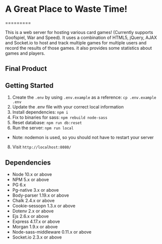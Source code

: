 # A Great Place to Waste Time!
=========

This is a web server for hosting various card games! (Currently supports Goofspiel, War and Speed). It uses a combination of HTML5, jQuery, AJAX and Socket.io to host and track multiple games for multiple users and record the results of those games. it also provides some statistics about games and players.

## Final Product



## Getting Started

1. Create the `.env` by using `.env.example` as a reference: `cp .env.example .env`
2. Update the .env file with your correct local information 
3. Install dependencies: `npm i`
4. Fix to binaries for sass: `npm rebuild node-sass`
5. Reset database: `npm run db:reset`
7. Run the server: `npm run local`
  - Note: nodemon is used, so you should not have to restart your server
8. Visit `http://localhost:8080/`


## Dependencies

- Node 10.x or above
- NPM 5.x or above
- PG 6.x
- Pg-native 3.x or above
- Body-parser 1.19.x or above
- Chalk 2.4.x or above
- Cookie-sessopn 1.3.x or above
- Dotenv 2.x or above
- Ejs 2.6.x or above
- Express 4.17.x or above
- Morgan 1.9.x or above
- Node-sass-middleware 0.11.x or above
- Socket.io 2.3.x or above

